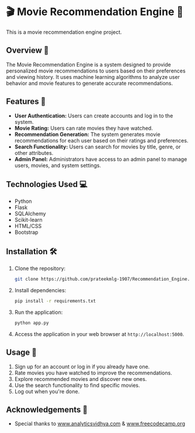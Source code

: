 
# 🎬 Movie Recommendation Engine 🍿

This is a movie recommendation engine project.


## Overview 🌟

The Movie Recommendation Engine is a system designed to provide personalized movie recommendations to users based on their preferences and viewing history. It uses machine learning algorithms to analyze user behavior and movie features to generate accurate recommendations.

## Features 🚀

- **User Authentication:** Users can create accounts and log in to the system.
- **Movie Rating:** Users can rate movies they have watched.
- **Recommendation Generation:** The system generates movie recommendations for each user based on their ratings and preferences.
- **Search Functionality:** Users can search for movies by title, genre, or other attributes.
- **Admin Panel:** Administrators have access to an admin panel to manage users, movies, and system settings.

## Technologies Used 💻

- Python
- Flask
- SQLAlchemy
- Scikit-learn
- HTML/CSS
- Bootstrap

## Installation 🛠️

1. Clone the repository:

   ```bash
   git clone https://github.com/prateekmlg-1907/Recommendation_Engine.git
   ```

2. Install dependencies:

   ```bash
   pip install -r requirements.txt
   ```

3. Run the application:

   ```bash
   python app.py
   ```

4. Access the application in your web browser at `http://localhost:5000`.

## Usage 📝

1. Sign up for an account or log in if you already have one.
2. Rate movies you have watched to improve the recommendations.
3. Explore recommended movies and discover new ones.
4. Use the search functionality to find specific movies.
5. Log out when you're done.


## Acknowledgements 🙏

- Special thanks to www.analyticsvidhya.com & www.freecodecamp.org
